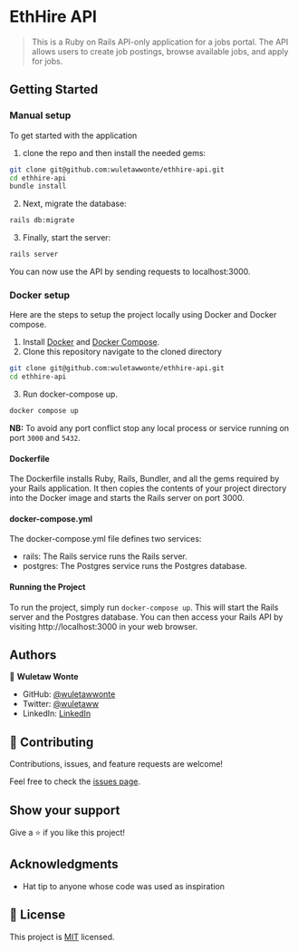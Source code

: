 
# EthHire API

> This is a Ruby on Rails API-only application for a jobs portal. The API allows users to create job postings, browse available jobs, and apply for jobs.

## Getting Started

### Manual setup
To get started with the application
1. clone the repo and then install the needed gems:
```bash
git clone git@github.com:wuletawwonte/ethhire-api.git
cd ethhire-api
bundle install
```
2. Next, migrate the database:

```bash
rails db:migrate
```
3. Finally, start the server:

```bash
rails server
```
You can now use the API by sending requests to localhost:3000.
### Docker setup
Here are the steps to setup the project locally using Docker and Docker compose.

1. Install [Docker](https://docs.docker.com/engine/install/ubuntu/) and [Docker Compose](https://docs.docker.com/compose/install/linux/).
2. Clone this repository navigate to the cloned directory
```bash
git clone git@github.com:wuletawwonte/ethhire-api.git
cd ethhire-api
```
3. Run docker-compose up.
```bash
docker compose up
```

 **NB:** To avoid any port conflict stop any local process or service running on port `3000` and `5432`.
#### Dockerfile
The Dockerfile installs Ruby, Rails, Bundler, and all the gems required by your Rails application. It then copies the contents of your project directory into the Docker image and starts the Rails server on port 3000.

#### docker-compose.yml
The docker-compose.yml file defines two services:

- rails: The Rails service runs the Rails server.
- postgres: The Postgres service runs the Postgres database.

#### Running the Project
To run the project, simply run `docker-compose up`. This will start the Rails server and the Postgres database. You can then access your Rails API by visiting http://localhost:3000 in your web browser.
## Authors

👤 **Wuletaw Wonte**

- GitHub: [@wuletawwonte](https://github.com/wuletawwonte)
- Twitter: [@wuletaww](https://twitter.com/wuletaww)
- LinkedIn: [LinkedIn](https://linkedin.com/in/wuletaw-wonte)

## 🤝 Contributing

Contributions, issues, and feature requests are welcome!

Feel free to check the [issues page](../../issues/).

## Show your support

Give a ⭐️ if you like this project!

## Acknowledgments

- Hat tip to anyone whose code was used as inspiration

## 📝 License

This project is [MIT](./LICENSE.md) licensed.
